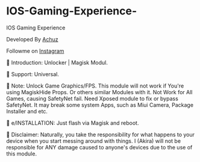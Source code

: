# IOS-Gaming-Experience-
IOS Gaming Experience 


Developed By [Achuz](https://wa.me/919074585482)

Followme on  [Instagram](https://instagram.com/achuz_techy?utm_medium=copy_link)

🔗 Introduction: Unlocker | Magisk Modul.  


🔗 Support: Universal.

🔗 Note: Unlock Game Graphics/FPS. This module will not work if You're using MagiskHide Props. Or others similar Modules with it. Not Work for All Games, causing SafetyNet fail. Need Xposed module to fix or bypass SafetyNet. It may break some system Apps, such as Miui Camera, Package Installer and etc.


🦑 e/INSTALLATION: Just flash via Magisk and reboot.



🫣 Disclaimer: Naturally, you take the responsibility for what happens to your device when you start messing around with things. I (Akira) will not be responsible for ANY damage caused to anyone's devices due to the use of this module.
